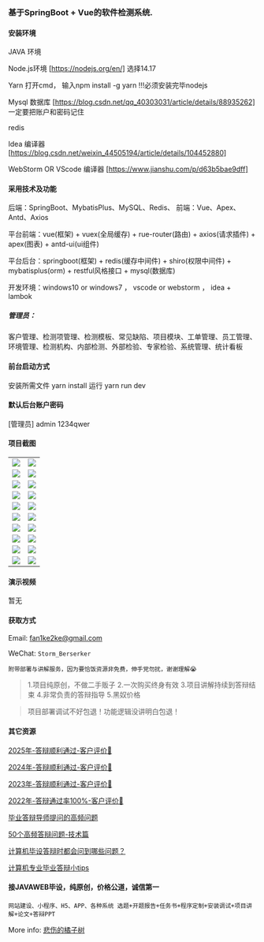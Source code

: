 ### 基于SpringBoot + Vue的软件检测系统.

#### 安装环境

JAVA 环境 

Node.js环境 [https://nodejs.org/en/] 选择14.17

Yarn 打开cmd， 输入npm install -g yarn !!!必须安装完毕nodejs

Mysql 数据库 [https://blog.csdn.net/qq_40303031/article/details/88935262] 一定要把账户和密码记住

redis

Idea 编译器 [https://blog.csdn.net/weixin_44505194/article/details/104452880]

WebStorm OR VScode 编译器 [https://www.jianshu.com/p/d63b5bae9dff]

#### 采用技术及功能

后端：SpringBoot、MybatisPlus、MySQL、Redis、
前端：Vue、Apex、Antd、Axios

平台前端：vue(框架) + vuex(全局缓存) + rue-router(路由) + axios(请求插件) + apex(图表)  + antd-ui(ui组件)

平台后台：springboot(框架) + redis(缓存中间件) + shiro(权限中间件) + mybatisplus(orm) + restful风格接口 + mysql(数据库)

开发环境：windows10 or windows7 ， vscode or webstorm ， idea + lambok

##### 管理员：
客户管理、检测项管理、检测模板、常见缺陷、项目模块、工单管理、员工管理、环境管理、检测机构、内部检测、外部检验、专家检验、系统管理、统计看板

#### 前台启动方式
安装所需文件 yarn install 
运行 yarn run dev

#### 默认后台账户密码
[管理员]
admin
1234qwer

#### 项目截图

|  |  |
|---------------------|---------------------|
| ![](https://fank-bucket-oss.oss-cn-beijing.aliyuncs.com/img/1736573535742.png) | ![](https://fank-bucket-oss.oss-cn-beijing.aliyuncs.com/img/1736573448407.png) |
| ![](https://fank-bucket-oss.oss-cn-beijing.aliyuncs.com/img/1736573529647.png) | ![](https://fank-bucket-oss.oss-cn-beijing.aliyuncs.com/img/1736573440230.png) |
| ![](https://fank-bucket-oss.oss-cn-beijing.aliyuncs.com/img/1736573513478.png) | ![](https://fank-bucket-oss.oss-cn-beijing.aliyuncs.com/img/1736573433552.png) |
| ![](https://fank-bucket-oss.oss-cn-beijing.aliyuncs.com/img/1736573504863.png) | ![](https://fank-bucket-oss.oss-cn-beijing.aliyuncs.com/img/1736573423902.png) |
| ![](https://fank-bucket-oss.oss-cn-beijing.aliyuncs.com/img/1736573495095.png) | ![](https://fank-bucket-oss.oss-cn-beijing.aliyuncs.com/img/1736573416496.png) |
| ![](https://fank-bucket-oss.oss-cn-beijing.aliyuncs.com/img/1736573485455.png) | ![](https://fank-bucket-oss.oss-cn-beijing.aliyuncs.com/img/1736573409005.png) |
| ![](https://fank-bucket-oss.oss-cn-beijing.aliyuncs.com/img/1736573478767.png) | ![](https://fank-bucket-oss.oss-cn-beijing.aliyuncs.com/img/1736573400113.png) |
| ![](https://fank-bucket-oss.oss-cn-beijing.aliyuncs.com/img/1736573470798.png) | ![](https://fank-bucket-oss.oss-cn-beijing.aliyuncs.com/img/1736573388355.png) |
| ![](https://fank-bucket-oss.oss-cn-beijing.aliyuncs.com/img/1736573458915.png) | ![](https://fank-bucket-oss.oss-cn-beijing.aliyuncs.com/img/1736573375511.png) |
| ![](https://fank-bucket-oss.oss-cn-beijing.aliyuncs.com/img/1736573453577.png) | ![](https://fank-bucket-oss.oss-cn-beijing.aliyuncs.com/work/936e9baf53eb9a217af4f89c616dc19.png) |


#### 演示视频

暂无

#### 获取方式

Email: fan1ke2ke@gmail.com

WeChat: `Storm_Berserker`

`附带部署与讲解服务，因为要恰饭资源非免费，伸手党勿扰，谢谢理解😭`

> 1.项目纯原创，不做二手贩子 2.一次购买终身有效 3.项目讲解持续到答辩结束 4.非常负责的答辩指导 5.黑奴价格

> 项目部署调试不好包退！功能逻辑没讲明白包退！

#### 其它资源

[2025年-答辩顺利通过-客户评价🍜](https://berserker287.github.io/2025/06/18/2025%E5%B9%B4%E7%AD%94%E8%BE%A9%E9%A1%BA%E5%88%A9%E9%80%9A%E8%BF%87/)

[2024年-答辩顺利通过-客户评价👻](https://berserker287.github.io/2024/06/06/2024%E5%B9%B4%E7%AD%94%E8%BE%A9%E9%A1%BA%E5%88%A9%E9%80%9A%E8%BF%87/)

[2023年-答辩顺利通过-客户评价🐢](https://berserker287.github.io/2023/06/14/2023%E5%B9%B4%E7%AD%94%E8%BE%A9%E9%A1%BA%E5%88%A9%E9%80%9A%E8%BF%87/)

[2022年-答辩通过率100%-客户评价🐣](https://berserker287.github.io/2022/05/25/%E9%A1%B9%E7%9B%AE%E4%BA%A4%E6%98%93%E8%AE%B0%E5%BD%95/)

[毕业答辩导师提问的高频问题](https://berserker287.github.io/2023/06/13/%E6%AF%95%E4%B8%9A%E7%AD%94%E8%BE%A9%E5%AF%BC%E5%B8%88%E6%8F%90%E9%97%AE%E7%9A%84%E9%AB%98%E9%A2%91%E9%97%AE%E9%A2%98/)

[50个高频答辩问题-技术篇](https://berserker287.github.io/2023/06/13/50%E4%B8%AA%E9%AB%98%E9%A2%91%E7%AD%94%E8%BE%A9%E9%97%AE%E9%A2%98-%E6%8A%80%E6%9C%AF%E7%AF%87/)

[计算机毕设答辩时都会问到哪些问题？](https://www.zhihu.com/question/31020988)

[计算机专业毕业答辩小tips](https://zhuanlan.zhihu.com/p/145911029)

#### 接JAVAWEB毕设，纯原创，价格公道，诚信第一

`网站建设、小程序、H5、APP、各种系统 选题+开题报告+任务书+程序定制+安装调试+项目讲解+论文+答辩PPT`

More info: [悲伤的橘子树](https://berserker287.github.io/)
